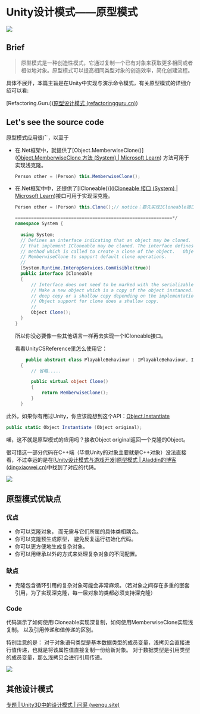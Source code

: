 # Unity设计模式——原型模式

![](https://pic.wenqu.site/other/design-pattern/prototype.png)

## Brief

> 原型模式是一种创造性模式，它通过复制一个已有对象来获取更多相同或者相似地对象。原型模式可以提高相同类型对象的创造效率，简化创建流程。

具体不展开，本篇主旨是在Unity中实现与演示命令模式，有关原型模式的详细介绍可以看:

[Refactoring.Guru]([原型设计模式 (refactoringguru.cn)](https://refactoringguru.cn/design-patterns/prototype))



## Let's see the source code

原型模式应用很广，以至于

- 在.Net框架中，就提供了[Object.MemberwiseClone()]([Object.MemberwiseClone 方法 (System) | Microsoft Learn](https://learn.microsoft.com/zh-cn/dotnet/api/system.object.memberwiseclone?view=net-7.0#system-object-memberwiseclone)) 方法可用于实现浅克隆。

  ```c#
  Person other = (Person) this.MemberwiseClone();
  ```

- 在.Net框架中中，还提供了[ICloneable()]([ICloneable 接口 (System) | Microsoft Learn](https://learn.microsoft.com/zh-cn/dotnet/api/system.icloneable?view=net-7.0))接口可用于实现深克隆。

  ```c#
  Person other = (Person) this.Clone();// notice：要先实现ICloneable接口（）
  ```

  ```c#
  ===========================================================*/
  namespace System {
    
    using System;
    // Defines an interface indicating that an object may be cloned.  Only objects 
    // that implement ICloneable may be cloned. The interface defines a single 
    // method which is called to create a clone of the object.   Object defines a method
    // MemberwiseClone to support default clone operations.
    // 
    [System.Runtime.InteropServices.ComVisible(true)]
    public interface ICloneable
    {
        // Interface does not need to be marked with the serializable attribute
        // Make a new object which is a copy of the object instanced.  This object may be either
        // deep copy or a shallow copy depending on the implementation of clone.  The default
        // Object support for clone does a shallow copy.
        // 
        Object Clone();
    }
  }
  ```

  所以你没必要像一些其他语言一样再去实现一个ICloneable接口。

  看看UnityCSReference里怎么使用它：

  ```c#
      public abstract class PlayableBehaviour : IPlayableBehaviour, ICloneable
    {
        // 省略.....
  
        public virtual object Clone()
        {
            return MemberwiseClone();
        }
    }
  ```

此外，如果你有用过Unity，你应该能想到这个API：[Object.Instantiate](https://docs.unity3d.com/cn/2021.3/ScriptReference/Object.html)

```c#
public static Object Instantiate (Object original);
```

喏，这不就是原型模式的应用吗？接收Object original返回一个克隆的Object。

很可惜这一部分代码在C++端（毕竟Unity的对象主要就是C++对象）没法直接看，不过幸运的是在[[Unity设计模式与游戏开发\]原型模式 | Aladdin的博客 (dingxiaowei.cn)](http://dingxiaowei.cn/2017/05/15/)中找到了对应的代码。

![](http://dingxiaowei.cn/2017/05/15/4.png)



## 原型模式优缺点

### 优点

-  你可以克隆对象， 而无需与它们所属的具体类相耦合。
-  你可以克隆预生成原型， 避免反复运行初始化代码。
-  你可以更方便地生成复杂对象。
-  你可以用继承以外的方式来处理复杂对象的不同配置。

### 缺点

- 克隆包含循环引用的复杂对象可能会非常麻烦。（若对象之间存在多重的嵌套引用，为了实现深克隆，每一层对象的类都必须支持深克隆）

### Code

代码演示了如何使用ICloneable实现深复制，如何使用MemberwiseClone实现浅复制。
以及引用传递和值传递的区别。

特别注意的是：
对于对象语句类型是基本数据类型的成员变量，浅拷贝会直接进行值传递，也就是将该属性值直接复制一份给新对象。
对于数据类型是引用类型的成员变量，那么浅拷贝会进行引用传递。

![](https://pic.wenqu.site/uploads/2023/01/31/20230131184358.png)

## 其他设计模式

[专题 | Unity3D中的设计模式 | 问渠 (wenqu.site)](https://wenqu.site/Unity-Design-Pattern.html)